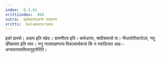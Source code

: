 ```yaml
---
index:  6.3.61
vrittiindex:  984
sutra:  इकोह्यस्वोऽङ्यो गालवस्य
vritti:  balamanorama 
---
```


इको ह्यस्वो। अङ्य इति च्छेदः। ग्रामणीपत्र इति। कर्मधारयः, षष्ठीसमासो वा। नीधातोरीकारोऽयं, नतु ङीप्प्रत्यय इति भावः। ननु गालवग्रहणस्य विकल्पार्थकत्वं किं न स्यादित्यत आह--अन्यतरस्यामित्यनुवृत्तेरिति। 

